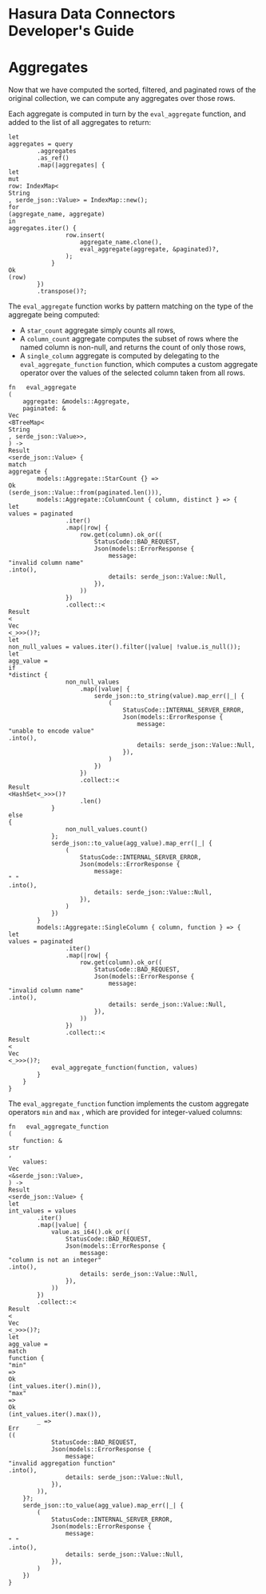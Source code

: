 # Hasura Data Connectors Developer's Guide

# Aggregates

Now that we have computed the sorted, filtered, and paginated rows of the original collection, we can compute any aggregates over those rows.

Each aggregate is computed in turn by the `eval_aggregate` function, and added to the list of all aggregates to return:

```
let
aggregates = query
        .aggregates
        .as_ref()
        .map(|aggregates| {
let
mut
row: IndexMap<
String
, serde_json::Value> = IndexMap::new();
for
(aggregate_name, aggregate)
in
aggregates.iter() {
                row.insert(
                    aggregate_name.clone(),
                    eval_aggregate(aggregate, &paginated)?,
                );
            }
Ok
(row)
        })
        .transpose()?;
```

The `eval_aggregate` function works by pattern matching on the type of the aggregate being computed:

- A `star_count` aggregate simply counts all rows,
- A `column_count` aggregate computes the subset of rows where the named column is non-null, and returns the count of only those rows,
- A `single_column` aggregate is computed by delegating to the `eval_aggregate_function` function, which computes a custom aggregate operator over the values of the selected column taken from all rows.


```
fn   eval_aggregate
(
    aggregate: &models::Aggregate,
    paginated: &
Vec
<BTreeMap<
String
, serde_json::Value>>,
) ->
Result
<serde_json::Value> {
match
aggregate {
        models::Aggregate::StarCount {} =>
Ok
(serde_json::Value::from(paginated.len())),
        models::Aggregate::ColumnCount { column, distinct } => {
let
values = paginated
                .iter()
                .map(|row| {
                    row.get(column).ok_or((
                        StatusCode::BAD_REQUEST,
                        Json(models::ErrorResponse {
                            message:
"invalid column name"
.into(),
                            details: serde_json::Value::Null,
                        }),
                    ))
                })
                .collect::<
Result
<
Vec
<_>>>()?;
let
non_null_values = values.iter().filter(|value| !value.is_null());
let
agg_value =
if
*distinct {
                non_null_values
                    .map(|value| {
                        serde_json::to_string(value).map_err(|_| {
                            (
                                StatusCode::INTERNAL_SERVER_ERROR,
                                Json(models::ErrorResponse {
                                    message:
"unable to encode value"
.into(),
                                    details: serde_json::Value::Null,
                                }),
                            )
                        })
                    })
                    .collect::<
Result
<HashSet<_>>>()?
                    .len()
            }
else
{
                non_null_values.count()
            };
            serde_json::to_value(agg_value).map_err(|_| {
                (
                    StatusCode::INTERNAL_SERVER_ERROR,
                    Json(models::ErrorResponse {
                        message:
" "
.into(),
                        details: serde_json::Value::Null,
                    }),
                )
            })
        }
        models::Aggregate::SingleColumn { column, function } => {
let
values = paginated
                .iter()
                .map(|row| {
                    row.get(column).ok_or((
                        StatusCode::BAD_REQUEST,
                        Json(models::ErrorResponse {
                            message:
"invalid column name"
.into(),
                            details: serde_json::Value::Null,
                        }),
                    ))
                })
                .collect::<
Result
<
Vec
<_>>>()?;
            eval_aggregate_function(function, values)
        }
    }
}
```

The `eval_aggregate_function` function implements the custom aggregate operators `min` and `max` , which are provided for integer-valued columns:

```
fn   eval_aggregate_function
(
    function: &
str
,
    values:
Vec
<&serde_json::Value>,
) ->
Result
<serde_json::Value> {
let
int_values = values
        .iter()
        .map(|value| {
            value.as_i64().ok_or((
                StatusCode::BAD_REQUEST,
                Json(models::ErrorResponse {
                    message:
"column is not an integer"
.into(),
                    details: serde_json::Value::Null,
                }),
            ))
        })
        .collect::<
Result
<
Vec
<_>>>()?;
let
agg_value =
match
function {
"min"
=>
Ok
(int_values.iter().min()),
"max"
=>
Ok
(int_values.iter().max()),
        _ =>
Err
((
            StatusCode::BAD_REQUEST,
            Json(models::ErrorResponse {
                message:
"invalid aggregation function"
.into(),
                details: serde_json::Value::Null,
            }),
        )),
    }?;
    serde_json::to_value(agg_value).map_err(|_| {
        (
            StatusCode::INTERNAL_SERVER_ERROR,
            Json(models::ErrorResponse {
                message:
" "
.into(),
                details: serde_json::Value::Null,
            }),
        )
    })
}
```